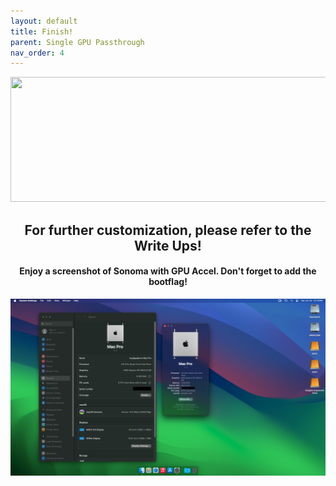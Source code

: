 ```yaml
---
layout: default
title: Finish!
parent: Single GPU Passthrough
nav_order: 4
---
```


<p align="center">
  <img width="650" height="200" src="../../../assets/HeaderCongrats.png">
</p>

<h2 align="center">For further customization, please refer to the Write Ups!</h2>
<h4 align="center">Enjoy a screenshot of Sonoma with GPU Accel. Don't forget to add the bootflag!</h4>

<p align="center">
  <img src="../../../assets/macOSSonomaGPUAccel.png">
</p>
